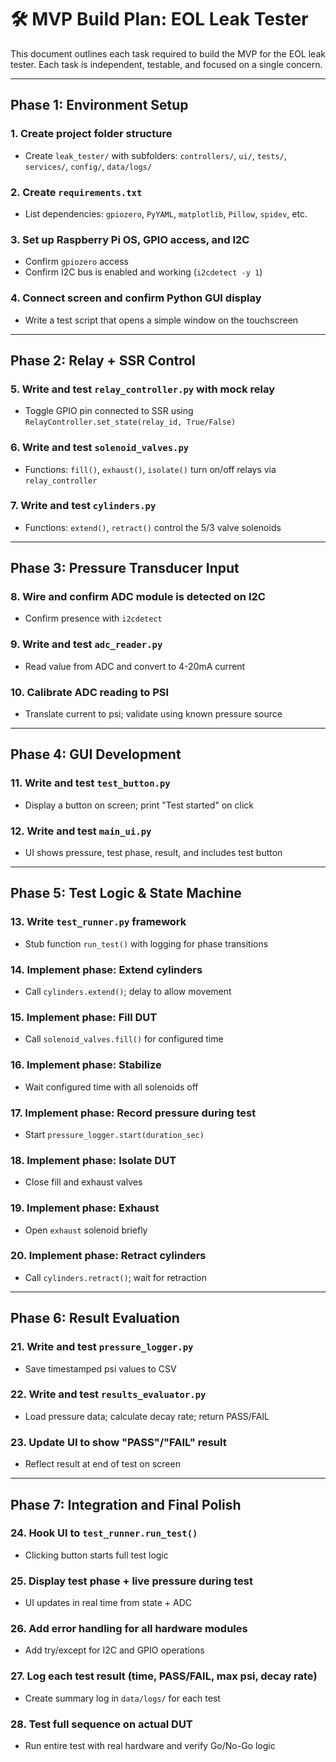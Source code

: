 # 🛠️ MVP Build Plan: EOL Leak Tester

This document outlines each task required to build the MVP for the EOL leak tester. Each task is independent, testable, and focused on a single concern.

---

## Phase 1: Environment Setup

### 1. Create project folder structure
- Create `leak_tester/` with subfolders: `controllers/`, `ui/`, `tests/`, `services/`, `config/`, `data/logs/`

### 2. Create `requirements.txt`
- List dependencies: `gpiozero`, `PyYAML`, `matplotlib`, `Pillow`, `spidev`, etc.

### 3. Set up Raspberry Pi OS, GPIO access, and I2C
- Confirm `gpiozero` access
- Confirm I2C bus is enabled and working (`i2cdetect -y 1`)

### 4. Connect screen and confirm Python GUI display
- Write a test script that opens a simple window on the touchscreen

---

## Phase 2: Relay + SSR Control

### 5. Write and test `relay_controller.py` with mock relay
- Toggle GPIO pin connected to SSR using `RelayController.set_state(relay_id, True/False)`

### 6. Write and test `solenoid_valves.py`
- Functions: `fill()`, `exhaust()`, `isolate()` turn on/off relays via `relay_controller`

### 7. Write and test `cylinders.py`
- Functions: `extend()`, `retract()` control the 5/3 valve solenoids

---

## Phase 3: Pressure Transducer Input

### 8. Wire and confirm ADC module is detected on I2C
- Confirm presence with `i2cdetect`

### 9. Write and test `adc_reader.py`
- Read value from ADC and convert to 4-20mA current

### 10. Calibrate ADC reading to PSI
- Translate current to psi; validate using known pressure source

---

## Phase 4: GUI Development

### 11. Write and test `test_button.py`
- Display a button on screen; print "Test started" on click

### 12. Write and test `main_ui.py`
- UI shows pressure, test phase, result, and includes test button

---

## Phase 5: Test Logic & State Machine

### 13. Write `test_runner.py` framework
- Stub function `run_test()` with logging for phase transitions

### 14. Implement phase: Extend cylinders
- Call `cylinders.extend()`; delay to allow movement

### 15. Implement phase: Fill DUT
- Call `solenoid_valves.fill()` for configured time

### 16. Implement phase: Stabilize
- Wait configured time with all solenoids off

### 17. Implement phase: Record pressure during test
- Start `pressure_logger.start(duration_sec)`

### 18. Implement phase: Isolate DUT
- Close fill and exhaust valves

### 19. Implement phase: Exhaust
- Open `exhaust` solenoid briefly

### 20. Implement phase: Retract cylinders
- Call `cylinders.retract()`; wait for retraction

---

## Phase 6: Result Evaluation

### 21. Write and test `pressure_logger.py`
- Save timestamped psi values to CSV

### 22. Write and test `results_evaluator.py`
- Load pressure data; calculate decay rate; return PASS/FAIL

### 23. Update UI to show "PASS"/"FAIL" result
- Reflect result at end of test on screen

---

## Phase 7: Integration and Final Polish

### 24. Hook UI to `test_runner.run_test()`
- Clicking button starts full test logic

### 25. Display test phase + live pressure during test
- UI updates in real time from state + ADC

### 26. Add error handling for all hardware modules
- Add try/except for I2C and GPIO operations

### 27. Log each test result (time, PASS/FAIL, max psi, decay rate)
- Create summary log in `data/logs/` for each test

### 28. Test full sequence on actual DUT
- Run entire test with real hardware and verify Go/No-Go logic